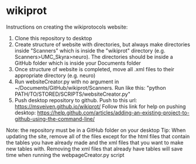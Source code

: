 # wikiprot

Instructions on creating the wikiprotocols website:
1. Clone this repository to desktop
2. Create structure of website with directories, but always make directories inside "Scanners" which is inside the "wikiprot" directory (e.g. Scanners>UMC_Skyra>neuro). The directories should be inside a GitHub folder which is inside your Documents folder
3. Once structure of website is completed, move all .xml files to their appropriate directory (e.g. neuro)
4. Run websiteCreator.py with no argument in ~/Documents/GitHub/wikiprot/Scanners. Run like this: "python PATH/TO/STORED/SCRIPTS/websiteCreator.py"
5. Push desktop repository to github. Push to this url: https://msveiven.github.io/wikiprot/ 
 Follow this link for help on pushing desktop: https://help.github.com/articles/adding-an-existing-project-to-github-using-the-command-line/

Note: the repository must be in a GitHub folder on your desktop
Tip: When updating the site, remove all of the files except for the html files that contain the tables you have already 
made and the xml files that you want to make new tables with. Removing the xml files that already have tables will save time when 
running the webpageCreator.py script
